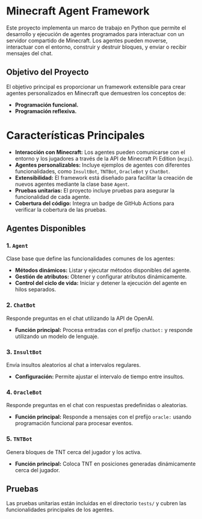 # Minecraft Agent Framework

Este proyecto implementa un marco de trabajo en Python que permite el desarrollo y ejecución de agentes 
programados para interactuar con un servidor compartido de Minecraft. 
Los agentes pueden moverse, interactuar con el entorno, construir y destruir bloques, y enviar o recibir 
mensajes del chat.

## Objetivo del Proyecto
El objetivo principal es proporcionar un framework extensible para crear agentes personalizados en Minecraft
que demuestren los conceptos de:
- **Programación funcional.**
- **Programación reflexiva.**

# Características Principales

- **Interacción con Minecraft:** Los agentes pueden comunicarse 
con el entorno y los jugadores a través de la API de Minecraft Pi Edition (`mcpi`).
- **Agentes personalizables:** Incluye ejemplos de agentes con diferentes funcionalidades, 
como `InsultBot`, `TNTBot`, `OracleBot` y `ChatBot`.
- **Extensibilidad:** El framework está diseñado para facilitar la creación de nuevos agentes 
mediante la clase base `Agent`.
- **Pruebas unitarias:** El proyecto incluye pruebas para asegurar la funcionalidad de cada agente.
- **Cobertura del código:** Integra un badge de GitHub Actions para verificar la cobertura de las pruebas.

## Agentes Disponibles

### 1. `Agent`
Clase base que define las funcionalidades comunes de los agentes:
- **Métodos dinámicos:** Listar y ejecutar métodos disponibles del agente.
- **Gestión de atributos:** Obtener y configurar atributos dinámicamente.
- **Control del ciclo de vida:** Iniciar y detener la ejecución del agente en hilos separados.

### 2. `ChatBot`
Responde preguntas en el chat utilizando la API de OpenAI.
- **Función principal:** Procesa entradas con el prefijo `chatbot:` y responde utilizando un modelo de lenguaje.

### 3. `InsultBot`
Envía insultos aleatorios al chat a intervalos regulares.
- **Configuración:** Permite ajustar el intervalo de tiempo entre insultos.

### 4. `OracleBot`
Responde preguntas en el chat con respuestas predefinidas o aleatorias.
- **Función principal:** Responde a mensajes con el prefijo `oracle:` usando programación funcional para procesar eventos.

### 5. `TNTBot`
Genera bloques de TNT cerca del jugador y los activa.
- **Función principal:** Coloca TNT en posiciones generadas dinámicamente cerca del jugador.


## Pruebas

Las pruebas unitarias están incluidas en el directorio `tests/` 
y cubren las funcionalidades principales de los agentes.